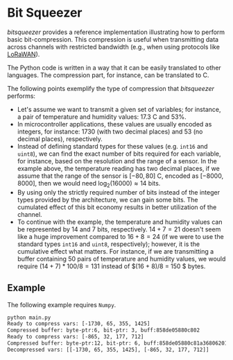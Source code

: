 # Bit Squeezer

*bitsqueezer* provides a reference implementation illustrating how to perform basic bit-compression. This compression is useful when transmitting data across channels with restricted bandwidth (e.g., when using protocols like [LoRaWAN](https://lora-developers.semtech.com/documentation/tech-papers-and-guides/lora-and-lorawan)). 

The Python code is written in a  way that it can be easily translated to other languages. The compression part, for instance,  can be translated to C.

The following points exemplify the type of compression that *bitsqueezer* performs:

* Let's assume we want to transmit a given set of variables; for instance, a pair of temperature and humidity values: $17.3$ C and $53$%.
* In microcontroller applications, these values are usually encoded as integers, for instance: $1730$ (with two decimal places) and $53$ (no decimal places), respectively.
* Instead of defining standard types for these values (e.g. `int16` and `uint8`), we can find the exact number of bits required for each variable, for instance,  based on the resolution and the range of a sensor. In the example above, the temperature reading has two decimal places, if we assume that the range of the sensor is $[-80, 80]$ C, encoded as $[-8000, 8000]$, then we would need $\log_{2}(16000)\approx 14$ bits.
* By using only the strictly required number of bits instead of the integer types provided by the architecture, we can gain some bits. The cumulated effect of this bit economy results in better utilization of the channel.
* To continue with the example, the temperature and humidity values can be represented by $14$ and $7$ bits, respectively. $14 + 7 = 21$ doesn't seem like a huge improvement compared to $16 + 8 = 24$ (if we were to use the standard types `int16` and `uint8`, respectively); however, it is the cumulative effect what matters. For instance, if we are transmitting a buffer containing 50 pairs of temperature and humidity values, we would require $(14 + 7)*100/8 = 131$ instead of $(16 + 8)/8 = 150 $ bytes.

## Example

The following example requires `Numpy`.

```bash
python main.py 
Ready to compress vars: [-1730, 65, 355, 1425]
Compressed buffer: byte-ptr:6, bit-ptr: 3, buff:858de05880c802
Ready to compress vars: [-865, 32, 177, 712]
Compressed buffer: byte-ptr:12, bit-ptr: 6, buff:858de05880c81a36806201200b
Decompressed vars: [[-1730, 65, 355, 1425], [-865, 32, 177, 712]]

```